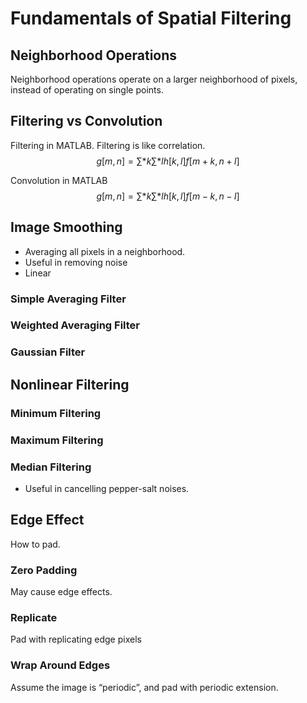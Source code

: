 # Fundamentals of Spatial Filtering

## Neighborhood Operations

Neighborhood operations operate on a larger neighborhood of pixels, instead of operating on single points.

## Filtering vs Convolution

Filtering in MATLAB. Filtering is like correlation.
$$ g[m,n] = \sum*{k}\sum*{l}h[k,l]f[m+k,n+l] $$

Convolution in MATLAB
$$ g[m,n] = \sum*{k}\sum*{l}h[k,l]f[m-k,n-l] $$

## Image Smoothing

- Averaging all pixels in a neighborhood.
- Useful in removing noise
- Linear

### Simple Averaging Filter

### Weighted Averaging Filter

### Gaussian Filter

## Nonlinear Filtering

### Minimum Filtering

### Maximum Filtering

### Median Filtering

- Useful in cancelling pepper-salt noises.

## Edge Effect

How to pad.

### Zero Padding

May cause edge effects.

### Replicate

Pad with replicating edge pixels

### Wrap Around Edges

Assume the image is “periodic”, and pad with periodic extension.
